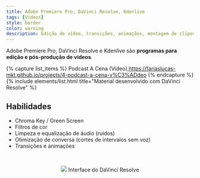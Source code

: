 ```yaml
---
title: Adobe Premiere Pro, DaVinci Resolve, Kdenlive
tags: [Vídeos]
style: border
color: warning
description: Edição de vídeo, transições, animações, montagem de clipes, textos em vídeo.
---
```


Adobe Premiere Pro, DaVinci Resolve e Kdenlive são **programas para edição e pós-produção de vídeos**.

{% capture list_items %}
Podcast A Cena (Vídeo),https://fariaslucas-mkt.github.io/projects/4-podcast-a-cena-v%C3%ADdeo
{% endcapture %}
{% include elements/list.html title="Material desenvolvido com DaVinci Resolve" %}

## Habilidades

* Chroma Key / Green Screen
* Filtros de cor
* Limpeza e equalização de áudio (ruídos)
* Otimização de conversa (cortes de intervalos sem voz)
* Transições e animações

<br>

<p align="center">
<img src="https://images.blackmagicdesign.com/images/products/davinciresolve/edit/responsive-en-md.jpg">
Interface do DaVinci Resolve
</p>


